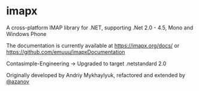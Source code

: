 # imapx

A cross-platform IMAP library for .NET, supporting .Net 2.0 - 4.5, Mono and Windows Phone

The documentation is currently available at https://imapx.org/docs/ or https://github.com/emuuu/imapxDocumentation


Contasimple-Engineering -> Upgraded to target .netstandard 2.0


Originally developed by Andriy Mykhaylyuk, refactored and extended by [@azanov](https://github.com/azanov)
